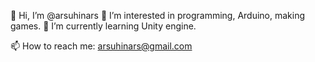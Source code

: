 👋 Hi, I’m @arsuhinars
👀 I’m interested in programming, Arduino, making games.
🌱 I’m currently learning Unity engine.
<!--- - 💞️ I’m looking to collaborate on --->
📫 How to reach me: arsuhinars@gmail.com

<!---
arsuhinars/arsuhinars is a ✨ special ✨ repository because its `README.md` (this file) appears on your GitHub profile.
You can click the Preview link to take a look at your changes.
--->
